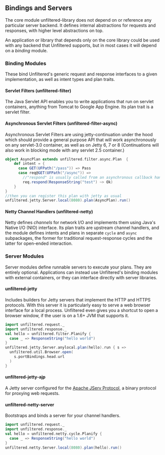 Bindings and Servers
--------------------

The core module unfiltered-library does not depend on or reference any
particular server backend. It defines internal abstractions for
requests and responses, with higher level abstractions on top.

An application or library that depends only on the core library could
be used with any backend that Unfiltered supports, but in most cases it
will depend on a *binding* module.

### Binding Modules

These bind Unfiltered's generic request and response interfaces to a
given implementation, as well as intent types and plan traits.

#### Servlet Filters (unfiltered-filter)

The Java Servlet API enables you to write applications that run on
servlet containers, anything from Tomcat to Google App Engine. Its
plan trait is a servlet filter.

#### Asynchronous Servlet Filters (unfiltered-filter-async)

Asynchronous Servlet Filters are using jetty-continuation under the hood which
should provide a general purpose API that will work asynchronously on any servlet-3.0 container, as well as on Jetty 6, 7 or 8
(Continuations will also work in blocking mode with any servlet 2.5 container.)

```scala
object AsyncPlan extends unfiltered.filter.async.Plan  {
    def intent = { 
      case GET(UFPath("/pass")) => Pass
      case req@GET(UFPath("/async")) =>
        //"respond" is usually called from an asynchronous callback handler
        req.respond(ResponseString("test") ~> Ok) 
    }   
}
//then you can register this plan with jetty as usual
unfiltered.jetty.Server.local(8080).plan(AsyncPlan).run()
```

#### Netty Channel Handlers (unfiltered-netty)

Netty defines *channels* for network I/O and implements them using
Java's Native I/O (NIO) interface. Its plan traits are upstream
channel handlers, and the module defines intents and plans in separate
`cycle` and `async` subpackages, the former for traditional
request-response cycles and the latter for open-ended interaction.

### Server Modules

Server modules define runnable servers to execute your plans. They are
entirely optional. Applications can instead use Unfiltered's binding
modules with external containers, or they can interface directly with
server libraries.

#### unfiltered-jetty

Includes builders for Jetty servers that implement the HTTP and HTTPS
protocols. With this server it is particularly easy to serve a web
browser interface for a local process. Unfiltered even gives you a
shortcut to open a browser window, if the user is on a 1.6+ JVM that
supports it.

```scala
import unfiltered.request._
import unfiltered.response._
val hello = unfiltered.filter.Planify {
  case _ => ResponseString("hello world")
}
unfiltered.jetty.Server.anylocal.plan(hello).run { s =>
  unfiltered.util.Browser.open(
    s.portBindings.head.url
  )
}
```
#### unfiltered-jetty-ajp

A Jetty server configured for the [Apache JServ Protocol][ajp], a
binary protocol for proxying web requests.

[ajp]: http://en.wikipedia.org/wiki/Apache_JServ_Protocol

#### unfiltered-netty-server

Bootstraps and binds a server for your channel handlers.

```scala
import unfiltered.request._
import unfiltered.response._
val hello = unfiltered.netty.cycle.Planify {
  case _ => ResponseString("hello world")
}
unfiltered.netty.Server.local(8080).plan(hello).run()
```

